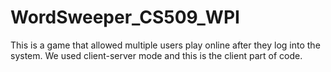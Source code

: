 # WordSweeper_CS509_WPI
This is a game that allowed multiple users play online after they log into the system. 
We used client-server mode and this is the client part of code.
